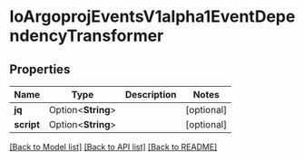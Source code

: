 # IoArgoprojEventsV1alpha1EventDependencyTransformer

## Properties

Name | Type | Description | Notes
------------ | ------------- | ------------- | -------------
**jq** | Option<**String**> |  | [optional]
**script** | Option<**String**> |  | [optional]

[[Back to Model list]](../README.md#documentation-for-models) [[Back to API list]](../README.md#documentation-for-api-endpoints) [[Back to README]](../README.md)


